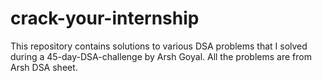 # crack-your-internship
This repository contains solutions to various DSA problems that I solved during a 45-day-DSA-challenge by Arsh Goyal. All the problems are from Arsh DSA sheet. 
